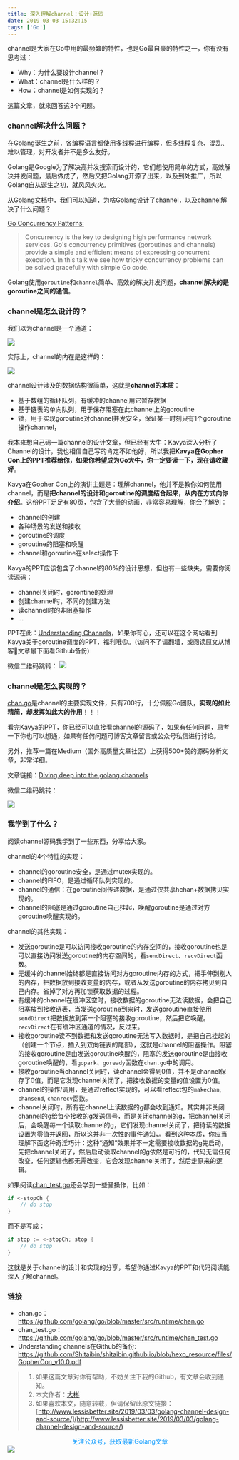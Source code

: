 ```yaml
---
title: 深入理解channel：设计+源码
date: 2019-03-03 15:32:15
tags: ['Go']
---
```


channel是大家在Go中用的最频繁的特性，也是Go最自豪的特性之一，你有没有思考过：
- Why：为什么要设计channel？
- What：channel是什么样的？
- How：channel是如何实现的？

这篇文章，就来回答这3个问题。

### channel解决什么问题？


在Golang诞生之前，各编程语言都使用多线程进行编程，但多线程复杂、混乱、难以管理，对开发者并不是多么友好。

Golang是Google为了解决高并发搜索而设计的，它们想使用简单的方式，高效解决并发问题，最后做成了，然后又把Golang开源了出来，以及到处推广，所以Golang自从诞生之初，就风风火火。

从Golang文档中，我们可以知道，为啥Golang设计了channel，以及channel解决了什么问题？

[Go Concurrency Patterns:](https://golang.org/doc/#go_concurrency_patterns)
> Concurrency is the key to designing high performance network services. Go's concurrency primitives (goroutines and channels) provide a simple and efficient means of expressing concurrent execution. In this talk we see how tricky concurrency problems can be solved gracefully with simple Go code.

Golang使用`goroutine`和`channel`简单、高效的解决并发问题，**channel解决的是goroutine之间的通信**。



### channel是怎么设计的？

我们以为channel是一个通道：

![](http://img.lessisbetter.site/2019-03-pipeline.jpeg)

实际上，channel的内在是这样的：

![](http://img.lessisbetter.site/2019-03-channel_design.png)

channel设计涉及的数据结构很简单，这就是**channel的本质**：
- 基于数组的循环队列，有缓冲的channel用它暂存数据
- 基于链表的单向队列，用于保存阻塞在此channel上的goroutine
- 锁，用于实现goroutine对channel并发安全，保证某一时刻只有1个goroutine操作channel，


我本来想自己码一篇channel的设计文章，但已经有大牛：Kavya深入分析了Channel的设计，我也相信自己写的肯定不如他好，所以我把**Kavya在Gopher Con上的PPT推荐给你，如果你希望成为Go大牛，你一定要读一下，现在请收藏好**。

Kavya在Gopher Con上的演讲主题是：理解channel，他并不是教你如何使用channel，而是**把channel的设计和goroutine的调度结合起来，从内在方式向你介绍**。这份PPT足足有80页，包含了大量的动画，非常容易理解，你会了解到：
- channel的创建
- 各种场景的发送和接收
- goroutine的调度
- goroutine的阻塞和唤醒
- channel和goroutine在select操作下

Kavya的PPT应该包含了channel的80%的设计思想，但也有一些缺失，需要你阅读源码：
- channel关闭时，gorontine的处理
- 创建channel时，不同的创建方法
- 读channel时的非阻塞操作
- ...

PPT在此：[Understanding Channels](https://speakerdeck.com/kavya719/understanding-channels)，如果你有心，还可以在这个网站看到Kavya关于goroutine调度的PPT，福利哦😝。(访问不了请翻墙，或阅读原文从博客文章最下面看Github备份)

微信二维码跳转：
![](http://img.lessisbetter.site/2019-03-channel_design_qrcode.png)


### channel是怎么实现的？

[chan.go](https://github.com/golang/go/blob/master/src/runtime/chan.go)是channel的主要实现文件，只有700行，十分佩服Go团队，**实现的如此精简，却发挥如此大的作用**！！！

看完Kavya的PPT，你已经可以直接看channel的源码了，如果有任何问题，思考一下你也可以想通，如果有任何问题可博客文章留言或公众号私信进行讨论。

另外，推荐一篇在Medium（国外高质量文章社区）上获得500+赞的源码分析文章，非常详细。

文章链接：[Diving deep into the golang channels](https://codeburst.io/diving-deep-into-the-golang-channels-549fd4ed21a8)

微信二维码跳转：

![](http://img.lessisbetter.site/2019-03-channel_source_qrcode.png)

### 我学到了什么？

阅读channel源码我学到了一些东西，分享给大家。

channel的4个特性的实现：
- channel的goroutine安全，是通过mutex实现的。
- channel的FIFO，是通过循环队列实现的。
- channel的通信：在goroutine间传递数据，是通过仅共享hchan+数据拷贝实现的。
- channel的阻塞是通过goroutine自己挂起，唤醒goroutine是通过对方goroutine唤醒实现的。


channel的其他实现：
- 发送goroutine是可以访问接收goroutine的内存空间的，接收goroutine也是可以直接访问发送goroutine的内存空间的，看`sendDirect`、`recvDirect`函数。
- 无缓冲的channel始终都是直接访问对方goroutine内存的方式，把手伸到别人的内存，把数据放到接收变量的内存，或者从发送goroutine的内存拷贝到自己内存。省掉了对方再加锁获取数据的过程。
- 有缓冲的channel在缓冲区空时，接收数据的goroutine无法读数据，会把自己阻塞放到接收链表，当发送goroutine到来时，发送goroutine直接使用`sendDirect`把数据放到第一个阻塞的接收goroutine，然后把它唤醒。`recvDirect`在有缓冲区通道的情况，反过来。
- 接收goroutine读不到数据和发送goroutine无法写入数据时，是把自己挂起的（创建一个节点，插入到双向链表的尾部），这就是channel的阻塞操作。阻塞的接收goroutine是由发送goroutine唤醒的，阻塞的发送goroutine是由接收goroutine唤醒的，看`gopark`、`goready`函数在`chan.go`中的调用。
- 接收goroutine当channel关闭时，读channel会得到0值，并不是channel保存了0值，而是它发现channel关闭了，把接收数据的变量的值设置为0值。
- channel的操作/调用，是通过reflect实现的，可以看reflect包的`makechan`, `chansend`, `chanrecv`函数。
- channel关闭时，所有在channel上读数据的g都会收到通知。其实并非关闭channel的g给每个接收的g发送信号，而是关闭channel的g，把channel关闭后，会唤醒每一个读取channel的g，它们发现channel关闭了，把待读的数据设置为零值并返回，所以这并非一次性的事件通知，。看到这种本质，你应当理解下面这种奇淫巧计：这种“通知”效果并不一定需要接收数据的g先启动，先把channel关闭了，然后启动读取channel的g依然是可行的，代码无需任何改变，任何逻辑也都无需改变，它会发现channel关闭了，然后走原来的逻辑。


如果阅读[chan_test.go](https://github.com/golang/go/blob/master/src/runtime/chan_test.go)还会学到一些骚操作，比如：

```go
if <-stopCh {
    // do stop
}
```

而不是写成：
```go
if stop := <-stopCh; stop {
    // do stop
}
```

这就是关于channel的设计和实现的分享，希望你通过Kavya的PPT和代码阅读能深入了解channel。

### 链接


- chan.go：https://github.com/golang/go/blob/master/src/runtime/chan.go
- chan_test.go：https://github.com/golang/go/blob/master/src/runtime/chan_test.go
- Understanding channels在Github的备份: https://github.com/Shitaibin/shitaibin.github.io/blob/hexo_resource/files/GopherCon_v10.0.pdf


> 1. 如果这篇文章对你有帮助，不妨关注下我的Github，有文章会收到通知。
> 2. 本文作者：[大彬](http://lessisbetter.site/about/)
> 3. 如果喜欢本文，随意转载，但请保留此原文链接：[http://www.lessisbetter.site/2019/03/03/golang-channel-design-and-source/](http://www.lessisbetter.site/2019/03/03/golang-channel-design-and-source/)


<div style="color:#0096FF; text-align:center">关注公众号，获取最新Golang文章</div>
<img src="http://img.lessisbetter.site/2019-01-article_qrcode.jpg" style="border:0"  align=center />